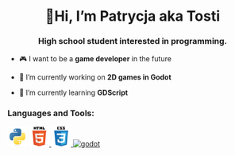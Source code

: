 <h1 align="center">👋Hi, I’m Patrycja aka Tosti</h1>
<h3 align="center">High school student interested in programming.</h3> 

- 🎮 I want to be a **game developer** in the future
- 🔭 I’m currently working on **2D games in Godot**

- 🌱 I’m currently learning **GDScript**

<h3 align="left">Languages and Tools:</h3>
<p align="left" 
<a href="https://www.python.org" target="_blank" rel="noreferrer"> <img src="https://raw.githubusercontent.com/devicons/devicon/master/icons/python/python-original.svg" alt="python" width="40" height="40"/> </a>
<a href="https://www.w3.org/html/" target="_blank" rel="noreferrer"> <img src="https://raw.githubusercontent.com/devicons/devicon/master/icons/html5/html5-original-wordmark.svg" alt="html5" width="40" height="40"/> </a> 
<a href="https://www.w3schools.com/css/" target="_blank" rel="noreferrer"> <img src="https://raw.githubusercontent.com/devicons/devicon/master/icons/css3/css3-original-wordmark.svg" alt="css3" width="40" height="40"/> </a>
<a href="https://godotengine.org/" target="_blank" rel="noreferrer"> <img src="https://cdn.jsdelivr.net/gh/devicons/devicon/icons/godot/godot-original.svg" alt="godot" width="40" height="40"/> </a>
 </p>
